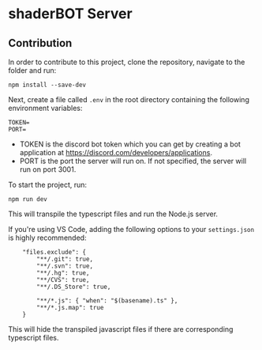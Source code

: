 # shaderBOT Server

## Contribution
In order to contribute to this project, clone the repository, navigate to the folder and run:
```
npm install --save-dev
```

Next, create a file called `.env` in the root directory containing the following environment variables:
```
TOKEN=
PORT=
```
- TOKEN is the discord bot token which you can get by creating a bot application at https://discord.com/developers/applications.
- PORT is the port the server will run on. If not specified, the server will run on port 3001.

To start the project, run:
```
npm run dev
```
This will transpile the typescript files and run the Node.js server.

If you're using VS Code, adding the following options to your `settings.json` is highly recommended:
```
    "files.exclude": {
        "**/.git": true,
        "**/.svn": true,
        "**/.hg": true,
        "**/CVS": true,
        "**/.DS_Store": true,

        "**/*.js": { "when": "$(basename).ts" },
        "**/*.js.map": true
    }
```
This will hide the transpiled javascript files if there are corresponding typescript files.
